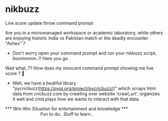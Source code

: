 # nikbuzz
Live score update throw command prompt

Are you in a micromanaged workspace or academic laboratory, while others are enjoying historic India vs Pakistan match or the deadly encounter "Ashes" ? 
- Don't worry open your command prompt and run your nikbuzz script, boommmm..!! Here you go.

Wait what..?? How does my innocent command prompt showing me live score ? 🤔
- Well, we have a beatiful library "pycricbuzz(https://pypi.org/project/pycricbuzz/)" which scraps html data from cricbuzz.com by crawling over website 'crawl_url', organizes it well and cmd plays how we wants to interact with that data.

*** Win-Win Situation for entertainment and knowledge ***  
&emsp;&emsp;&emsp;&emsp;&emsp;&emsp;&emsp;&emsp;Fun to do.. Stuff to learn..
